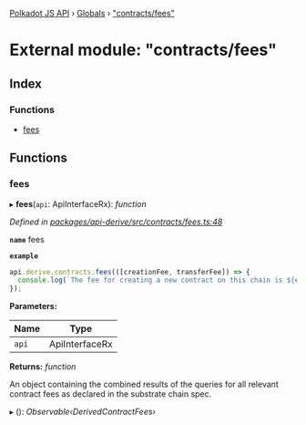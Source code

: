 [Polkadot JS API](../README.md) › [Globals](../globals.md) › ["contracts/fees"](_contracts_fees_.md)

# External module: "contracts/fees"

## Index

### Functions

* [fees](_contracts_fees_.md#fees)

## Functions

###  fees

▸ **fees**(`api`: ApiInterfaceRx): *function*

*Defined in [packages/api-derive/src/contracts/fees.ts:48](https://github.com/polkadot-js/api/blob/d818f61dc8/packages/api-derive/src/contracts/fees.ts#L48)*

**`name`** fees

**`example`** 
<BR>

```javascript
api.derive.contracts.fees(([creationFee, transferFee]) => {
  console.log(`The fee for creating a new contract on this chain is ${creationFee} units. The fee required to call this contract is ${transferFee} units.`);
});
```

**Parameters:**

Name | Type |
------ | ------ |
`api` | ApiInterfaceRx |

**Returns:** *function*

An object containing the combined results of the queries for
all relevant contract fees as declared in the substrate chain spec.

▸ (): *Observable‹DerivedContractFees›*

